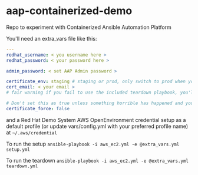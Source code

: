 # aap-containerized-demo
Repo to experiment with Containerized Ansible Automation Platform


You'll need an extra_vars file like this:

```yaml
---
redhat_username: < you username here >
redhat_password: < your password here >

admin_password: < set AAP Admin password >

certificate_env: staging # staging or prod, only switch to prod when you've confirmed your setup works
cert_email: < your email >
# fair warning if you fail to use the included teardown playbook, you'll get emails as those certs expire in 90 days

# Don't set this as true unless something horrible has happened and you think it's cert related
certificate_force: false 
```

and a Red Hat Demo System AWS OpenEnvironment credential setup as a default profile (or update vars/config.yml with your preferred profile name) at `~/.aws/credential`

To run the setup 
`ansible-playbook -i aws_ec2.yml -e @extra_vars.yml setup.yml `

To run the teardown
`ansible-playbook -i aws_ec2.yml -e @extra_vars.yml teardown.yml`